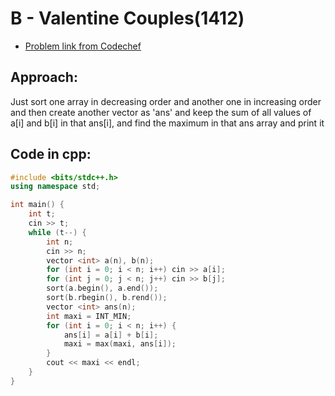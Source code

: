 # B - Valentine Couples(1412)
- [Problem link from Codechef](https://www.codechef.com/problems/VCOUPLE?tab=statement)
## Approach:
Just sort one array in decreasing order and another one in increasing order and then create another vector as 'ans' and keep the sum of all values of a[i] and b[i] in that ans[i], and find the maximum in that ans array and print it
## Code in cpp:
```cpp
#include <bits/stdc++.h>
using namespace std;

int main() {
    int t;
    cin >> t;
    while (t--) {
        int n;
        cin >> n;
        vector <int> a(n), b(n);
        for (int i = 0; i < n; i++) cin >> a[i];
        for (int j = 0; j < n; j++) cin >> b[j];
        sort(a.begin(), a.end());
        sort(b.rbegin(), b.rend());
        vector <int> ans(n);
        int maxi = INT_MIN;
        for (int i = 0; i < n; i++) {
            ans[i] = a[i] + b[i];
            maxi = max(maxi, ans[i]);
        }
        cout << maxi << endl;
    }
}
```
